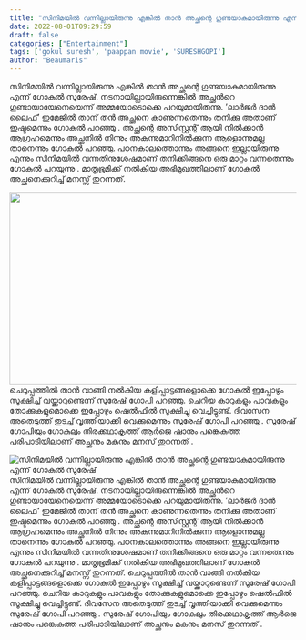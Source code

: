 ```yaml
---
title: "സിനിമയിൽ വന്നില്ലായിരുന്നു എങ്കിൽ താൻ അച്ഛന്റെ ഗുണ്ടയാകുമായിരുന്നു എന്ന് ഗോകുൽ സുരേഷ്"
date: 2022-08-01T09:29:59
draft: false
categories: ["Entertainment"]
tags: ['gokul suresh', 'paappan movie', 'SURESHGOPI']
author: "Beaumaris"
---
```


സിനിമയിൽ വന്നില്ലായിരുന്നു എങ്കിൽ താൻ അച്ഛന്റെ ഗുണ്ടയാകുമായിരുന്നു എന്ന് ഗോകുൽ സുരേഷ്. നടനായില്ലായിരുന്നെങ്കില്‍ അച്ഛന്‍റെ ഗുണ്ടായായേനെയെന്ന് അമ്മയോടൊക്കെ പറയുമായിരുന്നു. ’ലാർജർ ദാൻ ലൈഫ്’ ഇമേജിൽ താന് തൻ അച്ഛനെ കാണുന്നതെന്നും തനിക്കു അതാണ് ഇഷ്ടമെന്നും ഗോകുൽ പറഞ്ഞു . അച്ഛന്റെ അസിസ്റ്റന്റ് ആയി നിൽക്കാൻ ആഗ്രഹമെന്നും അച്ഛനിൽ നിന്നും അകന്നുമാറിനിൽക്കുന്ന ആളൊന്നുമല്ല താനെന്നും ഗോകുൽ പറഞ്ഞു. പഠനകാലത്തൊന്നും അങ്ങനെ ഇല്ലായിരുന്നു എന്നും സിനിമയിൽ വന്നതിനുശേഷമാണ് തനിക്കിങ്ങനെ ഒരു മാറ്റം വന്നതെന്നും ഗോകുൽ പറയുന്നു . മാതൃഭൂമിക്ക് നൽകിയ അഭിമുഖത്തിലാണ് ഗോകുൽ അച്ഛനെക്കുറിച്ച് മനസ്സ് തുറന്നത്.

<img class="size-full wp-image-344965 aligncenter" src="https://cdn.boolokam.com/articles/2022/08/acw.jpg" alt="" width="600" height="338" />ചെറുപ്പത്തിൽ താൻ വാങ്ങി നൽകിയ കളിപ്പാട്ടങ്ങളൊക്കെ ഗോകുൽ ഇപ്പോഴും സൂക്ഷിച്ച് വയ്ക്കാറുണ്ടെന്ന് സുരേഷ് ഗോപി പറഞ്ഞു. ചെറിയ കാറുകളും പാവകളും തോക്കുകളുമൊക്കെ ഇപ്പോഴും ഷെൽഫിൽ സൂക്ഷിച്ചു വെച്ചിട്ടുണ്ട്. ദിവസേന അതെടുത്ത് തുടച്ച് വൃത്തിയാക്കി വെക്കുമെന്നും സുരേഷ് ഗോപി പറഞ്ഞു . സുരേഷ് ഗോപിയും ഗോകുലും തിരക്കഥാകൃത്ത് ആർജെ ഷാനും പങ്കെകുത്ത പരിപാടിയിലാണ് അച്ഛനും മകനും മനസ് തുറന്നത് .


![സിനിമയിൽ വന്നില്ലായിരുന്നു എങ്കിൽ താൻ അച്ഛന്റെ ഗുണ്ടയാകുമായിരുന്നു എന്ന് ഗോകുൽ സുരേഷ്](https://cdn.boolokam.com/articles/2022/08/acw.jpg)സിനിമയിൽ വന്നില്ലായിരുന്നു എങ്കിൽ താൻ അച്ഛന്റെ ഗുണ്ടയാകുമായിരുന്നു എന്ന് ഗോകുൽ സുരേഷ്. നടനായില്ലായിരുന്നെങ്കില്‍ അച്ഛന്‍റെ ഗുണ്ടായായേനെയെന്ന് അമ്മയോടൊക്കെ പറയുമായിരുന്നു. ’ലാർജർ ദാൻ ലൈഫ്’ ഇമേജിൽ താന് തൻ അച്ഛനെ കാണുന്നതെന്നും തനിക്കു അതാണ് ഇഷ്ടമെന്നും ഗോകുൽ പറഞ്ഞു . അച്ഛന്റെ അസിസ്റ്റന്റ് ആയി നിൽക്കാൻ ആഗ്രഹമെന്നും അച്ഛനിൽ നിന്നും അകന്നുമാറിനിൽക്കുന്ന ആളൊന്നുമല്ല താനെന്നും ഗോകുൽ പറഞ്ഞു. പഠനകാലത്തൊന്നും അങ്ങനെ ഇല്ലായിരുന്നു എന്നും സിനിമയിൽ വന്നതിനുശേഷമാണ് തനിക്കിങ്ങനെ ഒരു മാറ്റം വന്നതെന്നും ഗോകുൽ പറയുന്നു . മാതൃഭൂമിക്ക് നൽകിയ അഭിമുഖത്തിലാണ് ഗോകുൽ അച്ഛനെക്കുറിച്ച് മനസ്സ് തുറന്നത്. ചെറുപ്പത്തിൽ താൻ വാങ്ങി നൽകിയ കളിപ്പാട്ടങ്ങളൊക്കെ ഗോകുൽ ഇപ്പോഴും സൂക്ഷിച്ച് വയ്ക്കാറുണ്ടെന്ന് സുരേഷ് ഗോപി പറഞ്ഞു. ചെറിയ കാറുകളും പാവകളും തോക്കുകളുമൊക്കെ ഇപ്പോഴും ഷെൽഫിൽ സൂക്ഷിച്ചു വെച്ചിട്ടുണ്ട്. ദിവസേന അതെടുത്ത് തുടച്ച് വൃത്തിയാക്കി വെക്കുമെന്നും സുരേഷ് ഗോപി പറഞ്ഞു . സുരേഷ് ഗോപിയും ഗോകുലും തിരക്കഥാകൃത്ത് ആർജെ ഷാനും പങ്കെകുത്ത പരിപാടിയിലാണ് അച്ഛനും മകനും മനസ് തുറന്നത് .
